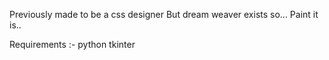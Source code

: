 Previously made to be a css designer
But dream weaver exists so...
Paint it is..


Requirements :-
python
tkinter
